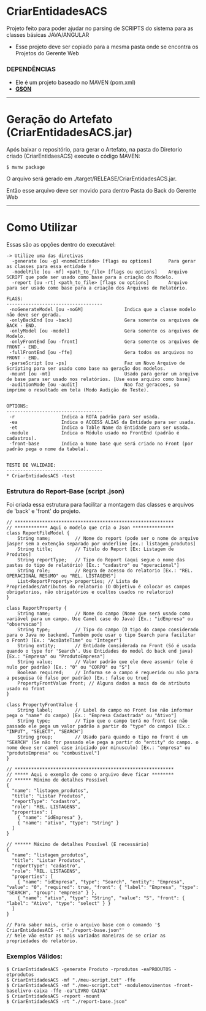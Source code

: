 # CriarEntidadesACS #

Projeto feito para poder ajudar no parsing de SCRIPTS do sistema para as classes básicas JAVA/ANGULAR

* Esse projeto deve ser copiado para a mesma pasta onde se encontra os Projetos do Gerente Web

### DEPENDÊNCIAS ###
- Ele é um projeto baseado no MAVEN (pom.xml)
- **[GSON](https://mvnrepository.com/artifact/com.google.code.gson/gson/2.8.5)** 

_____________________________
# Geração do Artefato (CriarEntidadesACS.jar)
Após baixar o repositório, para gerar o Artefato, na pasta do Diretorio criado (CriarEntidaesACS) execute o código MAVEN:
```     
$ mvnw package
```     
O arquivo será gerado em ./target/RELEASE/CriarEntidadesACS.jar.

Então esse arquivo deve ser movido para dentro Pasta do Back do Gerente Web
_____________________________
# Como Utilizar #
Essas são as opções dentro do executável:

```
-> Utilize uma das diretivas
  -generate [ou -g] <nomeEntidade> [flags ou options]      Para gerar as classes para essa entidade !
  -modelFile [ou -mf] <path_to_file> [flags ou options]    Arquivo SCRIPT que pode ser usado como base para a criação do Modelo.
  -report [ou -rt] <path_to_file> [flags ou options] 	   Arquivo para ser usado como base para a criação dos Arquivos de Relatório.

FLAGS:
-----------------------------------
 -noGenerateModel [ou -noGM]               Indica que a classe modelo não deve ser gerada.
 -onlyBackEnd [ou -back]                   Gera somente os arquivos de BACK - END.
 -onlyModel [ou -model]                    Gera somente os arquivos de Modelo.
 -onlyFrontEnd [ou -front]                 Gera somente os arquivos de FRONT - END.
 -fullFrontEnd [ou -ffe]                   Gera todos os arquivos no FRONT - END.
 -parseScript [ou -ps]                     Faz um Novo Arquivo de Scripting para ser usado como base na geração dos modelos.
 -mount [ou -mt]                           Usado para gerar um arquivo de base para ser usado nos relatórios. [Use esse arquivo como base]
 -auditionMode [ou -audit]                 Nao faz geracoes, so imprime o resultado em tela (Modo Audição de Teste).


OPTIONS:
-----------------------------------
 -r                 Indica a ROTA padrão para ser usada.
 -ea                Indica o ACCESS ALIAS da Entidade para ser usada.
 -et                Indica o Table Name da Entidade para ser usada.
 -module            Indica o Módulo usado no FrontEnd (padrão é cadastros).
 -front-base        Indica o Nome base que será criado no Front (por padrão pega o nome da tabela).


TESTE DE VALIDADE:
-----------------------------------
* CriarEntidadesACS -test
```

### Estrutura do Report-Base (script .json) ###
Foi criada essa estrutura para facilitar a montagem das classes e arquivos de 'back' e 'front' do projeto.
```
// **********************************************************
// ************ Aqui o modelo que cria o Json ***************
class ReportFileModel {
    String name;         // Nome do report (pode ser o nome do arquivo jasper sem a extenção separado por underline [ex.: listagem_produtos]
    String title;        // Titulo do Report [Ex: Listagem de Produtos]
    String reportType;   // Tipo do Report (aqui segue o nome das pastas do tipo de relatório) [Ex.: "cadastro" ou "operacional"]
    String role;         // Regra de acesso do relatorio [Ex.: "REL. OPERACIONAL RESUMO" ou "REL. LISTAGENS"]
    List<ReportProperty> properties; // Lista de Propriedades/atributos do relatorio (O Objetivo é colocar os campos obrigatorios, não obrigatórios e ocultos usados no relatorio)
}

class ReportProperty {
	String name;         // Nome do campo (Nome que será usado como variável para um campo. Use Camel case do Java) [Ex.: "idEmpresa" ou "observacao"]
	String type;         // Tipo do campo (O tipo do campo considerado para o Java no backend. Também pode usar o tipo Search para facilitar o Front) [Ex.: "AcsDateTime" ou "Integer"]
	String entity;       // Entidade considerada no Front (Só é usada quando o type for 'Search'. Use Entidades do model do back end java) [Ex.: "Empresa" ou "ProdutoEmpresa"]
	String value;        // Valor padrão que ele deve assumir (ele é nulo por padrão) [Ex.: "0" ou "CORPO" ou "S"]
	Boolean required;    // Informa se o campo é requerido ou não para a pesquisa (é falso por padrão) [Ex.: false ou true]
	PropertyFrontValue front; // Alguns dados a mais do do atributo usado no front
}

class PropertyFrontValue {
	String label;        // Label do campo no Front (se não informar pega o "name" do campo) [Ex.: "Empresa Cadastrada" ou "Ativo"]
	String type;         // Tipo que o campo terá no front (se não passado ele pega um valor padrão a partir do "type" do campo) [Ex.: "INPUT", "SELECT", "SEARCH"]
	String group;        // Usado para quando o tipo no front é um "SEARCH" (Se não for passado ele pega a partir do "entity" do campo. o nome deve ser camel case iniciado por minusculo) [Ex.: "empresa" ou "produtoEmpresa" ou "combustivel"]
} 

// **********************************************************
// ***** Aqui o exemplo de como o arquivo deve ficar ********
// ****** Mínimo de detalhes Possível
{
  "name": "listagem_produtos",
  "title": "Listar Produtos",
  "reportType": "cadastro",
  "role": "REL. LISTAGENS",
  "properties": [
    { "name": "idEmpresa" },
    { "name": "ativo", "type": "String" }
  ]
}

// ****** Máximo de detalhes Possível (E necessário)
{
  "name": "listagem_produtos",
  "title": "Listar Produtos",
  "reportType": "cadastro",
  "role": "REL. LISTAGENS",
  "properties": [
    { "name": "idEmpresa", "type": "Search", "entity": "Empresa", "value": "0", "required": true, "front": { "label": "Empresa", "type": "SEARCH", "group": "empresa" } },
    { "name": "ativo", "type": "String", "value": "S", "front": { "label": "Ativo", "type": "select" } }
  ]
}

// Para saber mais, crie o arquivo base com o comando '$ CriarEntidadesACS -rt "./report-base.json"' 
// Nele vão estar as mais variadas maneiras de se criar as propriedades do relatório.
```

### Exemplos Válidos: ###
```
$ CriarEntidadesACS -generate Produto -rprodutos -eaPRODUTOS -etprodutos
$ CriarEntidadesACS -mf "./meu-script.txt" -ffe
$ CriarEntidadesACS -mf "./meu-script.txt" -modulemovimentos -front-baselivro-caixa -ffe -ea"LIVRO CAIXA"
$ CriarEntidadesACS -report -mount
$ CriarEntidadesACS -rt "./report-base.json"
```

